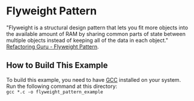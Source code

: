 # Flyweight Pattern
"Flyweight is a structural design pattern that lets you fit more objects into the
 available amount of RAM by sharing common parts of state between multiple objects
 instead of keeping all of the data in each object."
[Refactoring Guru - Flyweight Pattern](https://refactoring.guru/design-patterns/flyweight).

## How to Build This Example
To build this example, you need to have [GCC](https://gcc.gnu.org/) installed on your system.  
Run the following command at this directory:  
`gcc *.c -o flyweight_pattern_example`
